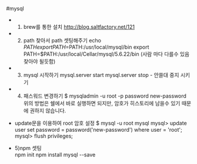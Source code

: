 #mysql

* 1) brew를 통한 설치  http://blog.saltfactory.net/121


* 2) path 찾아서 path 셋팅해주기 
echo $PATH
export PATH=$PATH:/usr/local/mysql/bin
export PATH=$PATH:/usr/local/Cellar/mysql/5.6.22/bin 
(사람 마다 다를수 있음 찾아야 될듯함) 

* 3) mysql 시작하기
mysql.server start
mysql.server stop  - 안쓸대 중지 시키기

* 4) 패스워드 변경하기
$ mysqladmin -u root -p password new-password
위의 방법은 쉘에서 바로 실행하면 되지만, 암호가 히스토리에 남을수 있기 때문에 권하지 않습니다.

* update문을 이용하여 root 암호 설정
 $ mysql -u root mysql
 mysql> update user set password = password('new-password') where user = 'root';
 mysql> flush privileges;

* 5)npm 셋팅   
 npm init 
 npm install mysql --save 
